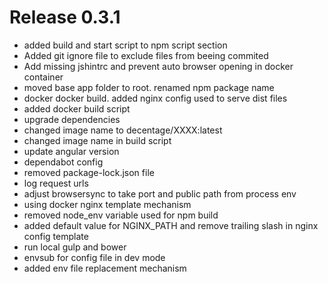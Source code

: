 # Release 0.3.1
- added build and start script to npm script section
- Added git ignore file to exclude files from beeing commited
- Add missing jshintrc and prevent auto browser opening in docker container
- moved base app folder to root. renamed npm package name
- docker docker build. added nginx config used to serve dist files
- added docker build script
- upgrade dependencies
- changed image name to decentage/XXXX:latest
- changed image name in build script
- update angular version
- dependabot config
- removed package-lock.json file
- log request urls
- adjust browsersync to take port and public path from process env
- using docker nginx template mechanism
- removed node_env variable used for npm build
- added default value for NGINX_PATH and remove trailing slash in nginx config template
- run local gulp and bower
- envsub for config file in dev mode
- added env file replacement mechanism